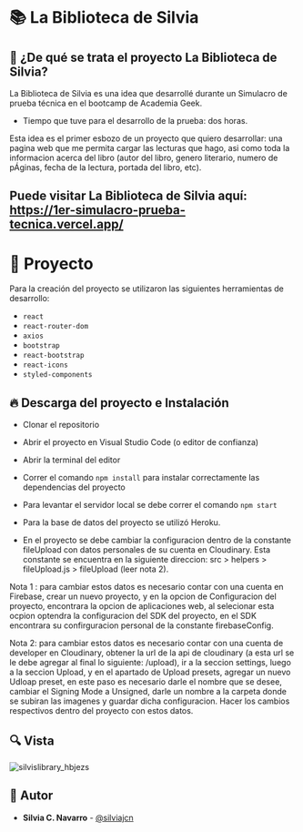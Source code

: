 # 📚 La Biblioteca de Silvia

## 📌 ¿De qué se trata el proyecto La Biblioteca de Silvia? 

La Biblioteca de Silvia es una idea que desarrollé durante un Simulacro de prueba técnica en el bootcamp de Academia Geek.

- Tiempo que tuve para el desarrollo de la prueba: dos horas.

Esta idea es el primer esbozo de un proyecto que quiero desarrollar: una pagina web que me permita cargar las lecturas que hago, asi como toda la informacion acerca del libro (autor del libro, genero literario, numero de pÁginas, fecha de la lectura, portada del libro, etc).

## Puede visitar La Biblioteca de Silvia aquí: https://1er-simulacro-prueba-tecnica.vercel.app/
    
# 💎 Proyecto

Para la creación del proyecto se utilizaron las siguientes herramientas de desarrollo:

* ```react```
* ```react-router-dom```
* ```axios```
* ```bootstrap```
* ```react-bootstrap```
* ```react-icons```
* ```styled-components```

## 🔥 Descarga del proyecto e Instalación

* Clonar el repositorio
* Abrir el proyecto en Visual Studio Code (o editor de confianza)
* Abrir la terminal del editor
* Correr el comando ```npm install``` para instalar correctamente las dependencias del proyecto
* Para levantar el servidor local se debe correr el comando ```npm start```

* Para la base de datos del proyecto se utilizó Heroku.

* En el proyecto se debe cambiar la configuracion dentro de la constante fileUpload con datos personales de su cuenta en Cloudinary. Esta constante se encuentra en la siguiente direccion: src > helpers > fileUpload.js > fileUpload (leer nota 2).

Nota 1 : para cambiar estos datos es necesario contar con una cuenta en Firebase, crear un nuevo proyecto, y en la opcion de Configuracion del proyecto, encontrara la opcion de aplicaciones web, al selecionar esta ocpion optendra la configuracion del SDK del proyecto, en el SDK encontrara su confirguracion personal de la constante firebaseConfig.

Nota 2: para cambiar estos datos es necesario contar con una cuenta de developer en Cloudinary, obtener la url de la api de cloudinary (a esta url se le debe agregar al final lo siguiente: /upload), ir a la seccion settings, luego a la seccion Upload, y en el apartado de Upload presets, agregar un nuevo Udloap preset, en este paso es necesario darle el nombre que se desee, cambiar el Signing Mode a Unsigned, darle un nombre a la carpeta donde se subiran las imagenes y guardar dicha configuracion. Hacer los cambios respectivos dentro del proyecto con estos datos.

## 🔍 Vista 

![silvislibrary_hbjezs](https://user-images.githubusercontent.com/88461234/153735366-7b6531e6-6132-4f86-a062-e5ff44d1481e.png)

## 🌟 Autor

* **Silvia C. Navarro**  - [@silviajcn](https://github.com/silviajcn)
